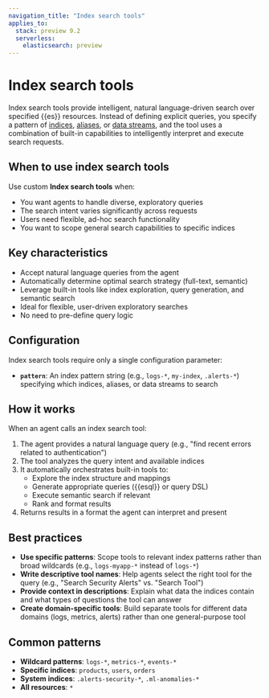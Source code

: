 ```yaml
---
navigation_title: "Index search tools"
applies_to:
  stack: preview 9.2
  serverless:
    elasticsearch: preview
---
```




# Index search tools

Index search tools provide intelligent, natural language-driven search over specified {{es}} resources. Instead of defining explicit queries, you specify a pattern of [indices](/manage-data/data-store/index-basics.md), [aliases](/manage-data/data-store/aliases.md), or [data streams](/manage-data/data-store/data-streams.md), and the tool uses a combination of built-in capabilities to intelligently interpret and execute search requests.

## When to use index search tools

Use custom **Index search tools** when:

* You want agents to handle diverse, exploratory queries
* The search intent varies significantly across requests
* Users need flexible, ad-hoc search functionality
* You want to scope general search capabilities to specific indices

## Key characteristics

* Accept natural language queries from the agent
* Automatically determine optimal search strategy (full-text, semantic)
* Leverage built-in tools like index exploration, query generation, and semantic search
* Ideal for flexible, user-driven exploratory searches
* No need to pre-define query logic

## Configuration

Index search tools require only a single configuration parameter:

* **`pattern`**: An index pattern string (e.g., `logs-*`, `my-index`, `.alerts-*`) specifying which indices, aliases, or data streams to search

## How it works

When an agent calls an index search tool:

1. The agent provides a natural language query (e.g., "find recent errors related to authentication")
2. The tool analyzes the query intent and available indices
3. It automatically orchestrates built-in tools to:
   - Explore the index structure and mappings
   - Generate appropriate queries ({{esql}} or query DSL)
   - Execute semantic search if relevant
   - Rank and format results
4. Returns results in a format the agent can interpret and present


## Best practices

- **Use specific patterns**: Scope tools to relevant index patterns rather than broad wildcards (e.g., `logs-myapp-*` instead of `logs-*`)
- **Write descriptive tool names**: Help agents select the right tool for the query (e.g., "Search Security Alerts" vs. "Search Tool")
- **Provide context in descriptions**: Explain what data the indices contain and what types of questions the tool can answer
- **Create domain-specific tools**: Build separate tools for different data domains (logs, metrics, alerts) rather than one general-purpose tool


## Common patterns

* **Wildcard patterns**: `logs-*`, `metrics-*`, `events-*`
* **Specific indices**: `products`, `users`, `orders`
* **System indices**: `.alerts-security-*`, `.ml-anomalies-*`
* **All resources**:  `*`
